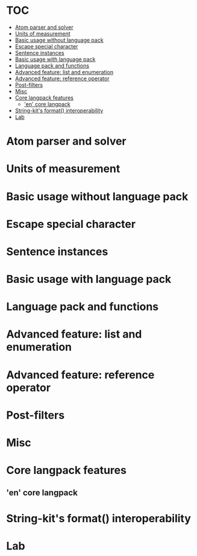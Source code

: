 # TOC
   - [Atom parser and solver](#atom-parser-and-solver)
   - [Units of measurement](#units-of-measurement)
   - [Basic usage without language pack](#basic-usage-without-language-pack)
   - [Escape special character](#escape-special-character)
   - [Sentence instances](#sentence-instances)
   - [Basic usage with language pack](#basic-usage-with-language-pack)
   - [Language pack and functions](#language-pack-and-functions)
   - [Advanced feature: list and enumeration](#advanced-feature-list-and-enumeration)
   - [Advanced feature: reference operator](#advanced-feature-reference-operator)
   - [Post-filters](#post-filters)
   - [Misc](#misc)
   - [Core langpack features](#core-langpack-features)
     - ['en' core langpack](#core-langpack-features-en-core-langpack)
   - [String-kit's format() interoperability](#string-kits-format-interoperability)
   - [Lab](#lab)
<a name=""></a>
 
<a name="atom-parser-and-solver"></a>
# Atom parser and solver
<a name="units-of-measurement"></a>
# Units of measurement
<a name="basic-usage-without-language-pack"></a>
# Basic usage without language pack
<a name="escape-special-character"></a>
# Escape special character
<a name="sentence-instances"></a>
# Sentence instances
<a name="basic-usage-with-language-pack"></a>
# Basic usage with language pack
<a name="language-pack-and-functions"></a>
# Language pack and functions
<a name="advanced-feature-list-and-enumeration"></a>
# Advanced feature: list and enumeration
<a name="advanced-feature-reference-operator"></a>
# Advanced feature: reference operator
<a name="post-filters"></a>
# Post-filters
<a name="misc"></a>
# Misc
<a name="core-langpack-features"></a>
# Core langpack features
<a name="core-langpack-features-en-core-langpack"></a>
## 'en' core langpack
<a name="string-kits-format-interoperability"></a>
# String-kit's format() interoperability
<a name="lab"></a>
# Lab
